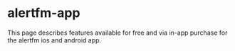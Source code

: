 # alertfm-app
This page describes features available for free and via in-app purchase for the alertfm ios and android app.
